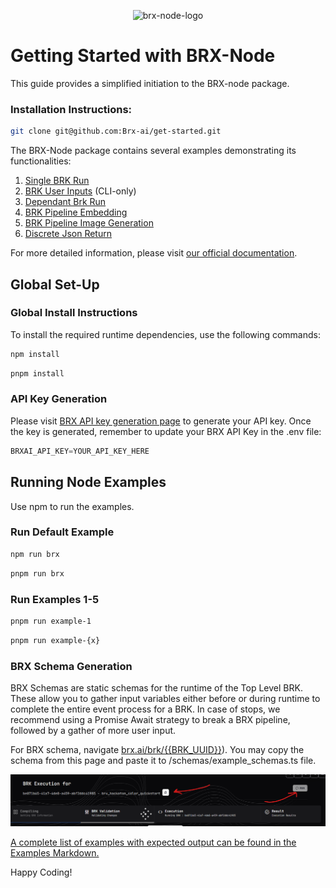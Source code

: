 <div align="center">

![brx-node-logo](https://github.com/Brx-ai/media/assets/134740746/63f3508c-f5d6-44b6-8152-e4eb9fcc78f1)  

</div>

# Getting Started with BRX-Node
  
This guide provides a simplified initiation to the BRX-node package.
  
### Installation Instructions:
  
```bash
git clone git@github.com:Brx-ai/get-started.git
```

The BRX-Node package contains several examples demonstrating its functionalities:

1. [Single BRK Run](./Examples.md#single-brk-run)
2. [BRK User Inputs](./Examples.md#brk-user-inputs) (CLI-only)
3. [Dependant Brk Run](./Examples.md#dependant-brk-run)
4. [BRK Pipeline Embedding](./Examples.md#brk-pipeline-embedding)
5. [BRK Pipeline Image Generation](./Examples.md#brk-pipeline-image-generation)
6. [Discrete Json Return](./Examples.md#discrete-json-return)

  
For more detailed information, please visit [our official documentation](https://docs.brx.ai).
  
## Global Set-Up
  
### Global Install Instructions
  
To install the required runtime dependencies, use the following commands:
  
```bash
npm install
```

```bash
pnpm install
```

### API Key Generation
  
Please visit [BRX API key generation page](https://brx.ai/key/generate) to generate your API key. Once the key is generated, remember to update your BRX API Key in the .env file:
  
```javascript
BRXAI_API_KEY=YOUR_API_KEY_HERE
```

## Running Node Examples
  
Use npm to run the examples.
  
### Run Default Example
  
```bash
npm run brx
```
  
```bash
pnpm run brx
```
  
### Run Examples 1-5
  
```bash
pnpm run example-1
```
  
```bash
pnpm run example-{x}
```
  
### BRX Schema Generation
  
BRX Schemas are static schemas for the runtime of the Top Level BRK. These allow you to gather input variables either before or during runtime to complete the entire event process for a BRK. In case of stops, we recommend using a Promise Await strategy to break a BRX pipeline, followed by a gather of more user input.
  
For BRX schema, navigate [brx.ai/brk/{{BRK_UUID}}](https://brx.ai/brk/{{BRK_UUID}})). You may copy the schema from this page and paste it to /schemas/example_schemas.ts file.

![alt text](/images/execute-run.png)  

[A complete list of examples with expected output can be found in the Examples Markdown.](./Examples.md)

Happy Coding!